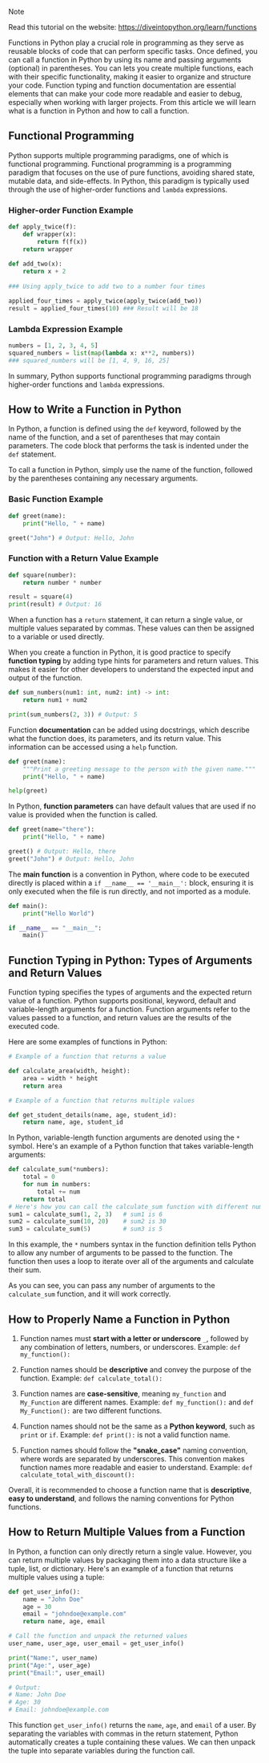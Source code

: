 > [!NOTE]
> Read this tutorial on the website: https://diveintopython.org/learn/functions

Functions in Python play a crucial role in programming as they serve as reusable blocks of code that can perform specific tasks. Once defined, you can call a function in Python by using its name and passing arguments (optional) in parentheses. You can lets you create multiple functions, each with their specific functionality, making it easier to organize and structure your code. Function typing and function documentation are essential elements that can make your code more readable and easier to debug, especially when working with larger projects. From this article we will learn what is a function in Python and how to call a function.

## Functional Programming  

Python supports multiple programming paradigms, one of which is functional programming. Functional programming is a programming paradigm that focuses on the use of pure functions, avoiding shared state, mutable data, and side-effects. In Python, this paradigm is typically used through the use of higher-order functions and `lambda` expressions.

### Higher-order Function Example

```python
def apply_twice(f):
    def wrapper(x):
        return f(f(x))
    return wrapper
 
def add_two(x):
    return x + 2
 
### Using apply_twice to add two to a number four times

applied_four_times = apply_twice(apply_twice(add_two))
result = applied_four_times(10) ### Result will be 18

```

### Lambda Expression Example

```python
numbers = [1, 2, 3, 4, 5]
squared_numbers = list(map(lambda x: x**2, numbers))
### squared_numbers will be [1, 4, 9, 16, 25]

```

In summary, Python supports functional programming paradigms through higher-order functions and `lambda` expressions. 

## How to Write a Function in Python

In Python, a function is defined using the `def` keyword, followed by the name of the function, and a set of parentheses that may contain parameters. The code block that performs the task is indented under the `def` statement.

To call a function in Python, simply use the name of the function, followed by the parentheses containing any necessary arguments.

### Basic Function Example

```python
def greet(name):
    print("Hello, " + name)

greet("John") # Output: Hello, John
```

### Function with a Return Value Example

```python
def square(number):
    return number * number

result = square(4)
print(result) # Output: 16
```

When a function has a `return` statement, it can return a single value, or multiple values separated by commas. These values can then be assigned to a variable or used directly.

When you create a function in Python, it is good practice to specify **function typing** by adding type hints for parameters and return values. This makes it easier for other developers to understand the expected input and output of the function.

```python
def sum_numbers(num1: int, num2: int) -> int:
    return num1 + num2

print(sum_numbers(2, 3)) # Output: 5
```

Function **documentation** can be added using docstrings, which describe what the function does, its parameters, and its return value. This information can be accessed using a `help` function.

```python
def greet(name):
    """Print a greeting message to the person with the given name."""
    print("Hello, " + name)

help(greet)
```

In Python, **function parameters** can have default values that are used if no value is provided when the function is called.

```python
def greet(name="there"):
    print("Hello, " + name)

greet() # Output: Hello, there
greet("John") # Output: Hello, John
```

The **main function** is a convention in Python, where code to be executed directly is placed within a `if __name__ == '__main__':` block, ensuring it is only executed when the file is run directly, and not imported as a module.

```python
def main():
    print("Hello World")

if __name__ == "__main__":
    main()
```  
  
## Function Typing in Python: Types of Arguments and Return Values  

Function typing specifies the types of arguments and the expected return value of a function. Python supports positional, keyword, default and variable-length arguments for a function. Function arguments refer to the values passed to a function, and return values are the results of the executed code. 

Here are some examples of functions in Python: 

```python
# Example of a function that returns a value

def calculate_area(width, height):
    area = width * height
    return area

# Example of a function that returns multiple values 

def get_student_details(name, age, student_id):
    return name, age, student_id
```

In Python, variable-length function arguments are denoted using the `*` symbol. Here's an example of a Python function that takes variable-length arguments:

```python
def calculate_sum(*numbers):
    total = 0
    for num in numbers:
        total += num
    return total
# Here's how you can call the calculate_sum function with different numbers of arguments:
sum1 = calculate_sum(1, 2, 3)   # sum1 is 6
sum2 = calculate_sum(10, 20)    # sum2 is 30
sum3 = calculate_sum(5)         # sum3 is 5
```

In this example, the `*` numbers syntax in the function definition tells Python to allow any number of arguments to be passed to the function. The function then uses a loop to iterate over all of the arguments and calculate their sum.

As you can see, you can pass any number of arguments to the `calculate_sum` function, and it will work correctly.

## How to Properly Name a Function in Python

1. Function names must **start with a letter or underscore** `_`, followed by any combination of letters, numbers, or underscores.
Example: `def my_function():`

2. Function names should be **descriptive** and convey the purpose of the function.
Example: `def calculate_total():`

3. Function names are **case-sensitive**, meaning `my_function` and `My_Function` are different names.
Example: `def my_function():` and `def My_Function():` are two different functions.

4. Function names should not be the same as a **Python keyword**, such as `print` or `if`.
Example: `def print():` is not a valid function name.

5. Function names should follow the **"snake_case"** naming convention, where words are separated by underscores. This convention makes function names more readable and easier to understand.
Example: `def calculate_total_with_discount():`

Overall, it is recommended to choose a function name that is **descriptive**, **easy to understand**, and follows the naming conventions for Python functions.

## How to Return Multiple Values from a Function

In Python, a function can only directly return a single value. However, you can return multiple values by packaging them into a data structure like a tuple, list, or dictionary. Here's an example of a function that returns multiple values using a tuple:

```python
def get_user_info():
    name = "John Doe"
    age = 30
    email = "johndoe@example.com"
    return name, age, email

# Call the function and unpack the returned values
user_name, user_age, user_email = get_user_info()

print("Name:", user_name)
print("Age:", user_age)
print("Email:", user_email)

# Output:
# Name: John Doe
# Age: 30
# Email: johndoe@example.com
```

This function `get_user_info()` returns the `name`, `age`, and `email` of a user. By separating the variables with commas in the return statement, Python automatically creates a tuple containing these values. We can then unpack the tuple into separate variables during the function call.
